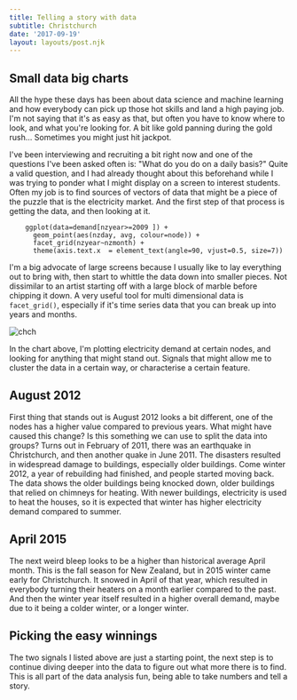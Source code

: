 ```yaml
---
title: Telling a story with data
subtitle: Christchurch
date: '2017-09-19'
layout: layouts/post.njk
---
```


## Small data big charts

All the hype these days has been about data science and machine learning and
how everybody can pick up those hot skills and land a high paying job. I'm not
saying that it's as easy as that, but often you have to know where to look,
and what you're looking for. A bit like gold panning during the gold rush…
Sometimes you might just hit jackpot.

I've been interviewing and recruiting a bit right now and one of the questions
I've been asked often is: "What do you do on a daily basis?" Quite a valid
question, and I had already thought about this beforehand while I was trying
to ponder what I might display on a screen to interest students. Often my job
is to find sources of vectors of data that might be a piece of the puzzle that
is the electricity market. And the first step of that process is getting the
data, and then looking at it.

```
    ggplot(data=demand[nzyear>=2009 ]) +
      geom_point(aes(nzday, avg, colour=node)) +
      facet_grid(nzyear~nzmonth) +
      theme(axis.text.x  = element_text(angle=90, vjust=0.5, size=7))
```

I'm a big advocate of large screens because I usually like to lay everything
out to bring with, then start to whittle the data down into smaller pieces.
Not dissimilar to an artist starting off with a large block of marble before
chipping it down. A very useful tool for multi dimensional data is
`facet_grid()`, especially if it's time series data that you can break up into
years and months.

![chch][2]

In the chart above, I'm plotting electricity demand at certain nodes, and
looking for anything that might stand out. Signals that might allow me to
cluster the data in a certain way, or characterise a certain feature.

## August 2012

First thing that stands out is August 2012 looks a bit different, one of the
nodes has a higher value compared to previous years. What might have caused
this change? Is this something we can use to split the data into groups? Turns
out in February of 2011, there was an earthquake in Christchurch, and then
another quake in June 2011. The disasters resulted in widespread damage to
buildings, especially older buildings. Come winter 2012, a year of rebuilding
had finished, and people started moving back. The data shows the older
buildings being knocked down, older buildings that relied on chimneys for
heating. With newer buildings, electricity is used to heat the houses, so it
is expected that winter has higher electricity demand compared to summer.

## April 2015

The next weird bleep looks to be a higher than historical average April month.
This is the fall season for New Zealand, but in 2015 winter came early for
Christchurch. It snowed in April of that year, which resulted in everybody
turning their heaters on a month earlier compared to the past. And then the
winter year itself resulted in a higher overall demand, maybe due to it being
a colder winter, or a longer winter.

## Picking the easy winnings

The two signals I listed above are just a starting point, the next step is to
continue diving deeper into the data to figure out what more there is to find.
This is all part of the data analysis fun, being able to take numbers and tell
a story.

[2]: /figures/chch_quake.png
